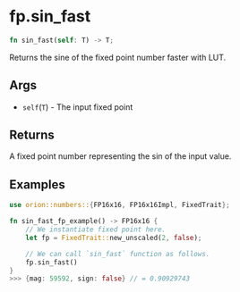 # fp.sin_fast

```rust
fn sin_fast(self: T) -> T;
```

Returns the sine of the fixed point number faster with LUT.

## Args

* `self`(`T`) - The input fixed point

## Returns

A fixed point number representing the sin of the input value.

## Examples

```rust
use orion::numbers::{FP16x16, FP16x16Impl, FixedTrait};

fn sin_fast_fp_example() -> FP16x16 {
    // We instantiate fixed point here.
    let fp = FixedTrait::new_unscaled(2, false);

    // We can call `sin_fast` function as follows.
    fp.sin_fast()
}
>>> {mag: 59592, sign: false} // = 0.90929743
``` 
